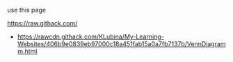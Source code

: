 use this page

https://raw.githack.com/
- https://rawcdn.githack.com/KLubina/My-Learning-Websites/406b9e0839eb97000c18a451fab15a0a7fb7137b/VennDiagramm.html
